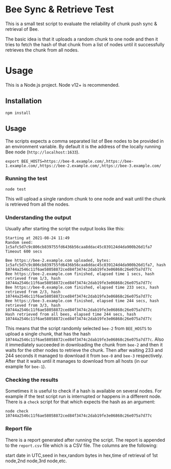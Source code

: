# Bee Sync & Retrieve Test

This is a small test script to evaluate the reliability of chunk push sync & retrieval of Bee.

The basic idea is that it uploads a random chunk to one node and then it tries to fetch the hash of that chunk from a list of nodes until it successfully retrieves the chunk from all nodes.

# Usage

This is a Node.js project. Node v12+ is recommended.

## Installation

```
npm install
```

## Usage

The scripts expects a comma separated list of Bee nodes to be provided in an environment variable. By default it is the address of the locally running Bee node (`http://localhost:1633`).

```
export BEE_HOSTS=https://bee-0.example.com/,https://bee-1.example.com/,https://bee-2.example.com/,https://bee-3.example.com/
```

### Running the test

```
node test
```

This will upload a single random chunk to one node and wait until the chunk is retrieved from all the nodes.

### Understanding the output

Usually after starting the script the output looks like this:

```
Starting at 2021-08-24 11:49
Random seed: 1c5afc5d7c9c806cb839755fd6436b56caa8ddac45c839124d4da900b26d1fa7
Timeout 600 secs

Bee https://bee-2.example.com uploaded, bytes: 1c5afc5d7c9c806cb839755fd6436b56caa8ddac45c839124d4da900b26d1fa7, hash 10744a2546c11f6ae58058872ced84f3474c2dab19fe3e06868c26e075a7d77c
Bee https://bee-2.example.com finished, elapsed time 1 secs, hash retrieved from 1/3, hash 10744a2546c11f6ae58058872ced84f3474c2dab19fe3e06868c26e075a7d77c
Bee https://bee-0.example.com finished, elapsed time 233 secs, hash retrieved from 2/3, hash 10744a2546c11f6ae58058872ced84f3474c2dab19fe3e06868c26e075a7d77c
Bee https://bee-3.example.com finished, elapsed time 244 secs, hash retrieved from 3/3, hash 10744a2546c11f6ae58058872ced84f3474c2dab19fe3e06868c26e075a7d77c
Hash retrieved from all bees, elapsed time 244 secs, hash 10744a2546c11f6ae58058872ced84f3474c2dab19fe3e06868c26e075a7d77c
```

This means that the script randomly selected `bee-2` from `BEE_HOSTS` to upload a single chunk, that has the hash `10744a2546c11f6ae58058872ced84f3474c2dab19fe3e06868c26e075a7d77c`. Also it immediately succeeded in downloading the chunk from `bee-2` and then it waits for the other nodes to retrieve the chunk. Then after waiting 233 and 244 seconds it managed to download it from `bee-0` and `bee-3` respectively. After that it waits until it manages to download from all hosts (in our example for `bee-1`).

### Checking the results

Sometimes it is useful to check if a hash is available on several nodes. For example if the test script run is interrupted or happens in a different node. There is a `check` script for that which expects the hash as an argument:

```
node check 10744a2546c11f6ae58058872ced84f3474c2dab19fe3e06868c26e075a7d77c
```

### Report file

There is a report generated after running the script. The report is appended to the `report.csv` file which is a CSV file. The columns are the following:

start date in UTC,seed in hex,random bytes in hex,time of retrieval of 1st node,2nd node,3rd node,etc.

